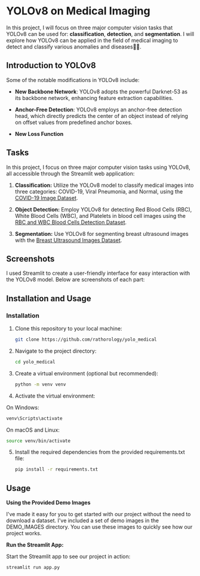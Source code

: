 
# YOLOv8 on Medical Imaging

In this project, I will focus on three major computer vision tasks that YOLOv8 can be used for: **classification**, **detection**, and **segmentation**. I will explore how YOLOv8 can be applied in the 
field of medical imaging to detect and classify various anomalies and diseases🧪💊.


## Introduction to YOLOv8
Some of the notable modifications in YOLOv8 include:

- **New Backbone Network**: YOLOv8 adopts the powerful Darknet-53 as its backbone network, enhancing feature extraction capabilities.

- **Anchor-Free Detection**: YOLOv8 employs an anchor-free detection head, which directly predicts the center of an object instead of relying on offset values from predefined anchor boxes.

- **New Loss Function**

## Tasks

In this project, I focus on three major computer vision tasks using YOLOv8, all accessible through the Streamlit web application:

1. **Classification:** Utilize the YOLOv8 model to classify medical images into three categories: COVID-19, Viral Pneumonia, and Normal, using the [COVID-19 Image 
Dataset](https://www.kaggle.com/datasets/pranavraikokte/covid19-image-dataset).

2. **Object Detection:** Employ YOLOv8 for detecting Red Blood Cells (RBC), White Blood Cells (WBC), and Platelets in blood cell images using the [RBC and WBC Blood Cells Detection 
Dataset](https://universe.roboflow.com/tfg-2nmge/yolo-yejbs).

3. **Segmentation:** Use YOLOv8 for segmenting breast ultrasound images with the [Breast Ultrasound Images Dataset](https://www.kaggle.com/datasets/aryashah2k/breast-ultrasound-images-dataset).

## Screenshots

I used Streamlit to create a user-friendly interface for easy interaction with the YOLOv8 model. Below are screenshots of each part:


## Installation and Usage

### Installation

1. Clone this repository to your local machine:

   ```bash
   git clone https://github.com/rathorology/yolo_medical
   ```
2. Navigate to the project directory:

   ```bash
   cd yolo_medical 
   ```
3. Create a virtual environment (optional but recommended):

   ```bash
   python -m venv venv
   ```
4. Activate the virtual environment:

On Windows:

   ```bash
venv\Scripts\activate

   ```

On macOS and Linux:

   ```bash
source venv/bin/activate

   ```
5. Install the required dependencies from the provided requirements.txt file:


   ```bash
   pip install -r requirements.txt
   ```


## Usage
**Using the Provided Demo Images**

I've made it easy for you to get started with our project without the need to download a dataset. I've included a set of demo images in the DEMO_IMAGES directory. You can use these images to quickly see 
how our project works.

**Run the Streamlit App:**

Start the Streamlit app to see our project in action:
```bash
streamlit run app.py
```



